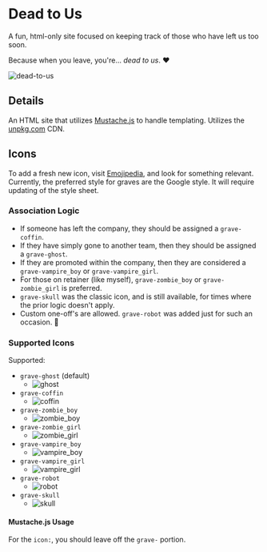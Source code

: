 # Dead to Us

A fun, html-only site focused on keeping track of those who have left us too soon.

Because when you leave, you're... _dead to us_. :heart:

![dead-to-us][dead-to-us-gif]

## Details

An HTML site that utilizes [Mustache.js][mustache-repo] to handle templating. Utilizes the
[unpkg.com][mustache-cdn] CDN.

## Icons

To add a fresh new icon, visit [Emojipedia][emojipedia], and look for something relevant. Currently,
the preferred style for graves are the Google style. It will require updating of the style sheet.

### Association Logic

- If someone has left the company, they should be assigned a `grave-coffin`.
- If they have simply gone to another team, then they should be assigned a `grave-ghost`.
- If they are promoted within the company, then they are considered a `grave-vampire_boy` or `grave-vampire_girl`.
- For those on retainer (like myself), `grave-zombie_boy` or `grave-zombie_girl` is preferred.
- `grave-skull` was the classic icon, and is still available, for times where the prior logic
  doesn't apply.
- Custom one-off's are allowed. `grave-robot` was added just for such an occasion. :robot:

### Supported Icons

Supported:

* `grave-ghost` (default)
  * ![ghost][ghost]
* `grave-coffin`
  * ![coffin][coffin]
* `grave-zombie_boy`
  * ![zombie_boy][zombie_boy]
* `grave-zombie_girl`
  * ![zombie_girl][zombie_girl]
* `grave-vampire_boy`
  * ![vampire_boy][vampire_boy]
* `grave-vampire_girl`
  * ![vampire_girl][vampire_girl]
* `grave-robot`
  * ![robot][robot]
* `grave-skull`
  * ![skull][skull]

#### Mustache.js Usage

For the `icon:`, you should leave off the `grave-` portion.

[dead-to-us-gif]: /html/assets/images/dead-to-us.gif
[emojipedia]: https://emojipedia.org
[skull]: /html/assets/images/skull.png
[coffin]: /html/assets/images/coffin.png
[zombie_boy]: /html/assets/images/zombie-boy.png
[zombie_girl]: /html/assets/images/zombie-girl.png
[ghost]: /html/assets/images/ghost.png
[robot]: /html/assets/images/robot.png
[vampire_boy]: /html/assets/images/vampire-boy.png
[vampire_girl]: /html/assets/images/vampire-girl.png
[mustache-repo]: https://github.com/janl/mustache.js
[mustache-cdn]: https://unpkg.com/mustache@4.2.0/mustache.min.js
